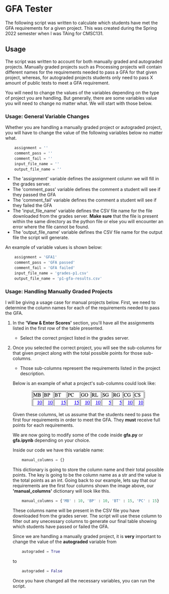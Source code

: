 # GFA Tester

The following script was written to calculate which students have met the GFA requirements for a given project. This was created during the Spring 2022 semester when I was TAing for CMSC131.

## Usage

The script was written to account for both manually graded and autograded projects. Manually graded projects such as Processing projects will contain different names for the requirements needed to pass a GFA for that given project, whereas, for autograded projects students only need to pass X amount of public tests to meet a GFA requirement.

You will need to change the values of the variables depending on the type of project you are handling. But generally, there are some variables value you will need to change no matter what. We will start with those below. 

### Usage: General Variable Changes

Whether you are handling a manually graded project or autograded project, you will have to change the value of the following variables below no matter what.

```python
    assignment = ''
    comment_pass = ''
    comment_fail = ''
    input_file_name = ''
    output_file_name = ''
```

- The 'assignment' variable defines the assignment column we will fill in the grades server.
- The 'comment_pass' variable defines the comment a student will see if they passed the GFA
- The 'comment_fail' variable defines the comment a student will see if they failed the GFA
- The 'input_file_name' variable defines the CSV file name for the file downloaded from the grades server. **Make sure** that the file is present within the same directory as the python file or else you will encounter an error where the file cannot be found.
- The 'output_file_name' variable defines the CSV file name for the output file the script will generate.

An example of variable values is shown below:

```python
    assignment = 'GFA1'
    comment_pass = 'GFA passed'
    comment_fail = 'GFA failed'
    input_file_name = 'grades-p1.csv'
    output_file_name = 'p1-gfa-results.csv'
```


### Usage: Handling Manually Graded Projects

I will be giving a usage case for manual projects below.  First, we need to determine the column names for each of the requirements needed to pass the GFA. 

1. In the **'View & Enter Scores'** section, you'll have all the assignments listed in the first row of the table presented.
    - Select the correct project listed in the grades server.
2. Once you selected the correct project, you will see the sub-columns for that given project along with the total possible points for those sub-columns.
    - Those sub-columns represent the requirements listed in the project description. 

    Below is an example of what a project's sub-columns could look like:

    <p align="center">
        <img src="img/columns.png" />
    </p>

    Given these columns, let us assume that the students need to pass the first four requirements in order to meet the GFA. They **must** receive full points for each requirements.

    We are now going to modify some of the code inside **gfa.py** or **gfa.ipynb** depending on your choice.

    Inside our code we have this variable name:

    ```python
        manual_columns = {}
    ```

    This dictionary is going to store the column name and their total possible points. The key is going to be the column name as a str and the value is the total points as an int. Going back to our example, lets say that our requirements are the first four columns shown the image above, our **'manual_columns'** dictionary will look like this.

    ```python
        manual_columns = {'MB' : 10, 'BP' : 10, 'BT' : 15, 'PC' : 15}
    ```

    These columns name will be present in the CSV file you have downloaded from the grades server. The script will use these column to filter out any unecessary columns to generate our final table showing which students have passed or failed the GFA.

    Since we are handling a manually graded project, it is **very** important to change the value of the **autograded** variable from 
    ```python
        autograded = True
    ```
    to 
    ```python
        autograded = False
    ```

    Once you have changed all the necessary variables, you can run the script.
